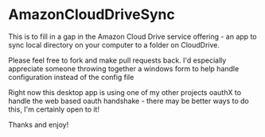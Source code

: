 # AmazonCloudDriveSync

This is to fill in a gap in the Amazon Cloud Drive service 
offering - an app to sync local directory on your computer 
to a folder on CloudDrive.

Please feel free to fork and make pull requests back.  I'd
especially appreciate someone throwing together a windows 
form to help handle configuration instead of the config file

Right now this desktop app is using one of my other projects
oauthX to handle the web based oauth handshake - there may be
better ways to do this, I'm certainly open to it!

Thanks and enjoy!
